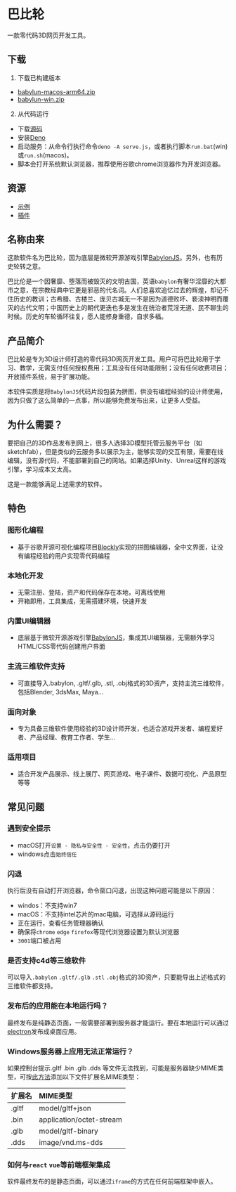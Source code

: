 # 巴比轮

一款零代码3D网页开发工具。

## 下载

1. 下载已构建版本
- [babylun-macos-arm64.zip](https://github.com/bblun/bblun/releases/download/v0.5.0/bblun-macos-arm64.zip)
- [babylun-win.zip](https://github.com/bblun/bblun/releases/download/v0.5.0/bblun-win.zip)

2. 从代码运行
- 下载[源码](https://github.com/bblun/bblun/archive/refs/tags/v0.5.0.zip)
- 安装[Deno](http://deno.com)
- 启动服务：从命令行执行命令`deno -A serve.js`，或者执行脚本`run.bat`(win)或`run.sh`(macos)。
- 脚本会打开系统默认浏览器，推荐使用谷歌chrome浏览器作为开发浏览器。

## 资源

- [示例](https://github.com/bblun/examples/)
- [插件](https://github.com/bblun/plugins/)

## 名称由来

这款软件名为巴比轮，因为底层是微软开源游戏引擎[BabylonJS](https://babylonjs.com/)。另外，也有历史轮转之意。

巴比伦是一个因奢靡、堕落而被毁灭的文明古国，英语`babylon`有奢华淫靡的大都市之意，在宗教经典中它更是邪恶的代名词。人们总喜欢追忆过去的辉煌，却记不住历史的教训；古希腊、古楼兰、庞贝古城无一不是因为道德败坏、亵渎神明而覆灭的古代文明；中国历史上的朝代更迭也多是发生在统治者荒淫无道、民不聊生的时候。历史的车轮循环往复，愿人能修身重德，自求多福。

## 产品简介

巴比轮是专为3D设计师打造的零代码3D网页开发工具。用户可将巴比轮用于学习、教学，无需支付任何授权费用；工具没有任何功能限制；没有任何收费项目；开放插件系统，易于扩展功能。

本软件实质是将`BabylonJS`代码片段包装为拼图，供没有编程经验的设计师使用，因为只做了这么简单的一点事，所以能够免费发布出来，让更多人受益。

## 为什么需要？

要把自己的3D作品发布到网上，很多人选择3D模型托管云服务平台（如sketchfab），但是类似的云服务多以展示为主，能够实现的交互有限，需要在线编辑，没有源代码，不能部署到自己的网站。如果选择Unity、Unreal这样的游戏引擎，学习成本又太高。

这是一款能够满足上述需求的软件。

## 特色

### 图形化编程
  - 基于谷歌开源可视化编程项目[Blockly](https://developers.google.cn/blockly)实现的拼图编辑器，全中文界面，让没有编程经验的用户实现零代码编程
### 本地化开发
  - 无需注册、登陆，资产和代码保存在本地，可离线使用
  - 开箱即用，工具集成，无需搭建环境，快速开发
### 内置UI编辑器
  - 底层基于微软开源游戏引擎[BabylonJS](https://babylonjs.com)，集成其UI编辑器，无需额外学习HTML/CSS零代码创建用户界面
### 主流三维软件支持
  - 可直接导入.babylon, .gltf/.glb, .stl, .obj格式的3D资产，支持主流三维软件，包括Blender, 3dsMax, Maya...
### 面向对象
  - 专为具备三维软件使用经验的3D设计师开发，也适合游戏开发者、编程爱好者、产品经理、教育工作者、学生...
### 适用项目
  - 适合开发产品展示、线上展厅、网页游戏、电子课件、数据可视化、产品原型等等

## 常见问题

### 遇到安全提示

- macOS打开`设置 - 隐私与安全性 - 安全性`，点击仍要打开
- windows点击`始终信任`

### 闪退

执行后没有自动打开浏览器，命令窗口闪退，出现这种问题可能是以下原因：
- windos：不支持win7
- macOS：不支持intel芯片的mac电脑，可选择从源码运行
- 正在运行，查看任务管理器确认
- 确保将`chrome` `edge` `firefox`等现代浏览器设置为默认浏览器
- `3001`端口被占用

### 是否支持c4d等三维软件

可以导入`.babylon` `.gltf/.glb` `.stl` `.obj`格式的3D资产，只要能导出上述格式的三维软件都支持。

### 发布后的应用能在本地运行吗？

最终发布是纯静态页面，一般需要部署到服务器才能运行。要在本地运行可以通过[electron](https://www.electronjs.org/)发布成桌面应用。

### Windows服务器上应用无法正常运行？

如果控制台提示.gltf .bin .glb .dds 等文件无法找到，可能是服务器缺少MIME类型，可按[此方法](https://jingyan.baidu.com/article/3ea51489b2ceea52e61bba24.html)添加以下文件扩展名MIME类型：

|扩展名 |	MIME类型|
|:-----|:-------|
|.gltf | model/gltf+json|
|.bin  | application/octet-stream|
|.glb  | model/gltf-binary|
|.dds  | image/vnd.ms-dds |

### 如何与`react` `vue`等前端框架集成

软件最终发布的是静态页面，可以通过`iframe`的方式在任何前端框架中嵌入。